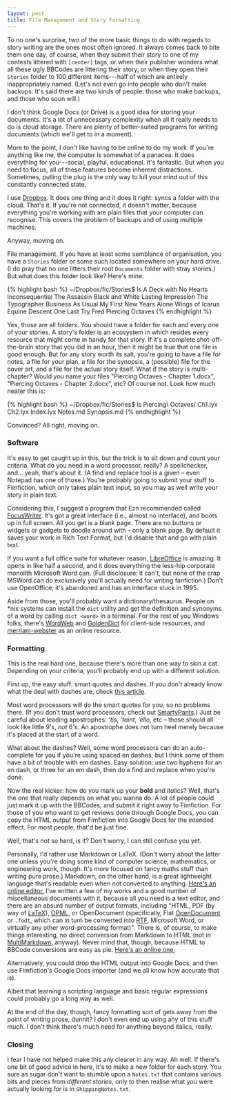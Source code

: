 ```yaml
---
layout: post
title: File Management and Story Formatting
---
```


To no one's surprise, two of the more basic things to do with regards to story writing are the ones most often ignored. It always comes back to bite them one day, of course, when they submit their story to one of my contests littered with `[center]` tags, or when their publisher wonders what all these ugly BBCodes are littering their story, or when they open their `Stories` folder to 100 different items---half of which are entirely inappropriately named. (Let's not even go into people who don't make backups. It's said there are two kinds of people: those who make backups, and those who soon will.)

I don't think Google Docs (or Drive) is a good idea for storing your documents. It's a lot of unnecessary complexity when all it really needs to do is cloud storage. There are plenty of better-suited programs for writing documents (which we'll get to in a moment).

More to the point, I don't like having to be online to do my work. If you're anything like me, the computer is somewhat of a panacea. It does everything for you---social, playful, educational. It's fantastic. But when you need to focus, all of these features become inherent distractions. Sometimes, pulling the plug is the only way to lull your mind out of this constantly connected state.

I use [Dropbox](http://dropbox.com). It does one thing and it does it right: syncs a folder with the cloud. That's it. If you're not connected, it doesn't matter, because everything you're working with are plain files that your computer can recognise. This covers the problem of backups and of using multiple machines.

Anyway, moving on.

File management. If you have at least some semblance of organisation, you have a `Stories` folder or some such located somewhere on your hard drive. (I do pray that no one litters their root `Documents` folder with stray stories.) But what does this folder look like? Here's mine:

{% highlight bash %}
~/Dropbox/fic/Stories$ ls
A Deck with No Hearts  Inconsequential            The Assassin
Black and White        Lasting Impression         The Typographer
Business As Usual      My First New Years Alone   Wings of Icarus
Equine Descent         One Last Try
Fred                   Piercing Octaves
{% endhighlight %}

Yes, those are all folders. You should have a folder for each and every one of your stories. A story's folder is an ecosystem in which resides every resource that might come in handy for that story. If it's a complete shot-off-the-brain story that you did in an hour, then it might be true that one file is good enough. But for any story worth its salt, you're going to have a file for notes, a file for your plan, a file for the synopsis, a (possible) file for the cover art, and a file for the actual story itself. What if the story is multi-chapter? Would you name your files "Piercing Octaves - Chapter 1.docx", "Piercing Octaves - Chapter 2.docx", etc? Of course not. Look how much neater this is:

{% highlight bash %}
~/Dropbox/fic/Stories$ ls Piercing\ Octaves/
Ch1.lyx  Ch2.lyx  Index.lyx  Notes.md  Synopsis.md
{% endhighlight %}

Convinced? All right, moving on.

### Software ###

It's easy to get caught up in this, but the trick is to sit down and count your criteria. What do you need in a word processor, really? A spellchecker, and... yeah, that's about it. (A find and replace tool is a given – even Notepad has one of those.) You're probably going to submit your stuff to Fimfiction, which only takes plain text input, so you may as well write your story in plain text.

Considering this, I suggest a program that Ezn recommended called [FocusWriter](http://gottcode.org/focuswriter/). It's got a great interface (i.e., almost no interface), and boots up in full screen. All you get is a blank page. There are no buttons or widgets or gadgets to doodle around with – only a blank page. By default it saves your work in Rich Text Format, but I'd disable that and go with plain text.

If you want a full office suite for whatever reason, [LibreOffice](http://www.libreoffice.org/download/) is amazing. It opens in like half a second, and it does everything the less-hip corporate monolith Microsoft Word can. (Full disclosure: it can't, but none of the crap MSWord can do exclusively you'll actually need for writing fanfiction.) Don't use OpenOffice; it's abandoned and has an interface stuck in 1995.

Aside from those, you'll probably want a dictionary/thesaurus. People on \*nix systems can install the `dict` utility and get the definition and synonyms of a word by calling `dict <word>` in a terminal. For the rest of you Windows folks, there's [WordWeb](http://wordweb.info/free/) and [GoldenDict](http://goldendict.org/) for client-side resources, and [merriam-webster](http://merriam-webster.com) as an online resource.

### Formatting ###

This is the real hard one, because there's more than one way to skin a cat. Depending on your criteria, you'll probably end up with a different solution.

First up, the easy stuff: smart quotes and dashes. If you don't already know what the deal with dashes are, check [this article](http://eznguide.rogerdodger.me/#Dashes-hyphens-and-ellipses-a-technical-note).

Most word processors will do the smart quotes for you, so no problems there. (If you don't trust word processors, check out [SmartyPants](http://daringfireball.net/projects/smartypants/).) Just be careful about leading apostrophes: *’tis*, *’taint*, *’ello*, etc – those should all look like little 9's, *not* 6's. An apostrophe does not turn heel merely because it's placed at the start of a word.

What about the dashes? Well, some word processors can do an auto-complete for you if you're using spaced en dashes, but I think some of them have a bit of trouble with em dashes. Easy solution: use two hyphens for an en dash, or three for an em dash, then do a find and replace when you're done.

Now the real kicker: how do you mark up your **bold** and *italics*? Well, that's the one that really depends on what you wanna do. A lot of people could just mark it up with the BBCodes, and submit it right away to Fimfiction. For those of you who want to get reviews done through Google Docs, you can copy the HTML output from Fimfiction into Google Docs for the intended effect. For most people, that'd be just fine.

Well, that's not so hard, is it? Don't worry, I can still confuse you yet.

Personally, I'd rather use Markdown or LaTeX. (Don't worry about the latter one unless you're doing some kind of computer science, mathematics, or engineering work, though. It's more focused on fancy maths stuff than writing pure prose.) Markdown, on the other hand, is a great lightweight language that's readable even when not converted to anything. [Here's an online editor.](http://dillinger.io/) I've written a few of my works and a good number of miscellaneous documents with it, because all you need is a text editor, and there are an absurd number of output formats, including "HTML, PDF (by way of [LaTeX](http://en.wikipedia.org/wiki/LaTeX)), [OPML](http://en.wikipedia.org/wiki/OPML), or OpenDocument (specifically, Flat [OpenDocument](http://en.wikipedia.org/wiki/OpenDocument) or `.fodt`, which can in turn be converted into [RTF](http://en.wikipedia.org/wiki/Rich_Text_Format), Microsoft Word, or virtually any other word-processing format)". There is, of course, to make things interesting, no direct conversion from Markdown to HTML (not in [MultiMarkdown](http://fletcherpenney.net/multimarkdown/), anyway). Never mind that, though, because HTML to BBCode conversions are easy as pie. [Here's an online one.](http://skeena.net/htmltobb/index.pl)

Alternatively, you could drop the HTML output into Google Docs, and then use Fimfiction's Google Docs importer (and we all know how accurate that is).

Albeit that learning a scripting language and basic regular expressions could probably go a long way as well.

At the end of the day, though, fancy formatting sort of gets away from the point of writing prose, dunnit? I don't even end up using any of this stuff much. I don't think there's much need for anything beyond italics, really.

### Closing ###

I fear I have not helped make this any clearer in any way. Ah well. If there's one bit of good advice in here, it's to make a new folder for each story. You sure as sugar don't want to stumble upon a `Notes.txt` that contains various bits and pieces from *different stories*, only to then realise what you were actually looking for is in `ShippingNotes.txt`.
